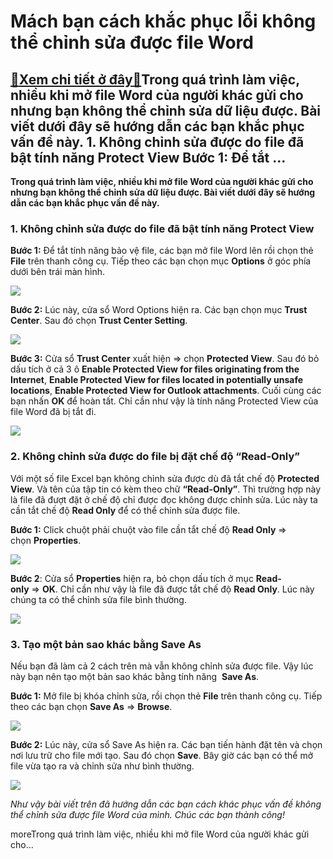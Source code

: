 Mách bạn cách khắc phục lỗi không thể chỉnh sửa được file Word
==============================================================

[:gift:Xem chi tiết ở đây:gift:](https://hddtvn.com/mach-ban-cach-khac-phuc-loi-khong-the-chinh-sua-duoc-file-word/)Trong quá trình làm việc, nhiều khi mở file Word của người khác gửi cho nhưng bạn không thể chỉnh sửa dữ liệu được. Bài viết dưới đây sẽ hướng dẫn các bạn khắc phục vấn đề này. 1. Không chỉnh sửa được do file đã bật tính năng Protect View Bước 1: Để tắt …
---------------------------------------------------------------------------------------------------------------------------------------------------------------------------------------------------------------------------------------------------------------

**Trong quá trình làm việc, nhiều khi mở file Word của người khác gửi cho nhưng bạn không thể chỉnh sửa dữ liệu được. Bài viết dưới đây sẽ hướng dẫn các bạn khắc phục vấn đề này.**


### 1. Không chỉnh sửa được do file đã bật tính năng Protect View


**Bước 1:** Để tắt tính năng bảo vệ file, các bạn mở file Word lên rồi chọn thẻ **File** trên thanh công cụ. Tiếp theo các bạn chọn mục **Options** ở góc phía dưới bên trái màn hình.


[![](https://hddtvn.com/wp-content/uploads/2021/01/u8EaUxi.png)](https://hddtvn.com/wp-content/uploads/2021/01/u8EaUxi.png)


**Bước 2:** Lúc này, cửa sổ Word Options hiện ra. Các bạn chọn mục **Trust Center**. Sau đó chọn **Trust Center Setting**.


![](https://hddtvn.com/wp-content/uploads/2021/01/pwCGFfB.png)


**Bước 3:** Cửa sổ **Trust Center** xuất hiện => chọn **Protected View**. Sau đó bỏ dấu tích ở cả 3 ô **Enable Protected View for files originating from the Internet**, **Enable Protected View for files located in potentially unsafe locations**, **Enable Protected View for Outlook attachments**. Cuối cùng các bạn nhấn **OK** để hoàn tất. Chỉ cần như vậy là tính năng Protected View của file Word đã bị tắt đi.


![](https://hddtvn.com/wp-content/uploads/2021/01/A452Z3t.png)


### 2. Không chỉnh sửa được do file bị đặt chế độ “Read-Only”


Với một số file Excel bạn không chỉnh sửa được dù đã tắt chế độ **Protected View**. Và tên của tập tin có kèm theo chữ **“Read-Only”**. Thì trường hợp này là file đã đượt đặt ở chế độ chỉ được đọc không được chỉnh sửa. Lúc này ta cần tắt chế độ **Read Only** để có thể chỉnh sửa được file.


**Bước 1:** Click chuột phải chuột vào file cần tắt chế độ **Read Only** => chọn **Properties**.


![](https://hddtvn.com/wp-content/uploads/2021/01/M4itnEY.png)


**Bước 2**: Cửa sổ **Properties** hiện ra, bỏ chọn dấu tích ở mục **Read-only** => **OK**. Chỉ cần như vậy là file đã được tắt chế độ **Read Only**. Lúc này chúng ta có thể chỉnh sửa file bình thường.


![](https://hddtvn.com/wp-content/uploads/2021/01/eGunuDi.png)


### 3. Tạo một bản sao khác bằng Save As


Nếu bạn đã làm cả 2 cách trên mà vẫn không chỉnh sửa được file. Vậy lúc này bạn nên tạo một bản sao khác bằng tính năng  **Save As**.


**Bước 1:** Mở file bị khóa chỉnh sửa, rồi chọn thẻ **File** trên thanh công cụ. Tiếp theo các bạn chọn **Save As** => **Browse**.


![](https://hddtvn.com/wp-content/uploads/2021/01/k2MmSMw.png)


**Bước 2:** Lúc này, cửa sổ Save As hiện ra. Các bạn tiến hành đặt tên và chọn nơi lưu trữ cho file mới tạo. Sau đó chọn **Save**. Bây giờ các bạn có thể mở file vừa tạo ra và chỉnh sửa như bình thường.


![](https://hddtvn.com/wp-content/uploads/2021/01/ihT3s2Z.png)


*Như vậy bài viết trên đã hướng dẫn các bạn cách khác phục vấn đề không thể chỉnh sửa được file Word của mình. Chúc các bạn thành công!*


moreTrong quá trình làm việc, nhiều khi mở file Word của người khác gửi cho…

